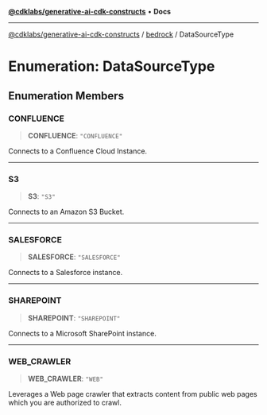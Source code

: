 [**@cdklabs/generative-ai-cdk-constructs**](../../../README.md) • **Docs**

***

[@cdklabs/generative-ai-cdk-constructs](../../../README.md) / [bedrock](../README.md) / DataSourceType

# Enumeration: DataSourceType

## Enumeration Members

### CONFLUENCE

> **CONFLUENCE**: `"CONFLUENCE"`

Connects to a Confluence Cloud Instance.

***

### S3

> **S3**: `"S3"`

Connects to an Amazon S3 Bucket.

***

### SALESFORCE

> **SALESFORCE**: `"SALESFORCE"`

Connects to a Salesforce instance.

***

### SHAREPOINT

> **SHAREPOINT**: `"SHAREPOINT"`

Connects to a Microsoft SharePoint instance.

***

### WEB\_CRAWLER

> **WEB\_CRAWLER**: `"WEB"`

Leverages a Web page crawler that extracts content from public web pages 
which you are authorized to crawl.
